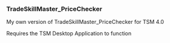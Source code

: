 ### TradeSkillMaster_PriceChecker
My own version of TradeSkillMaster_PriceChecker for TSM 4.0

Requires the TSM Desktop Application to function
